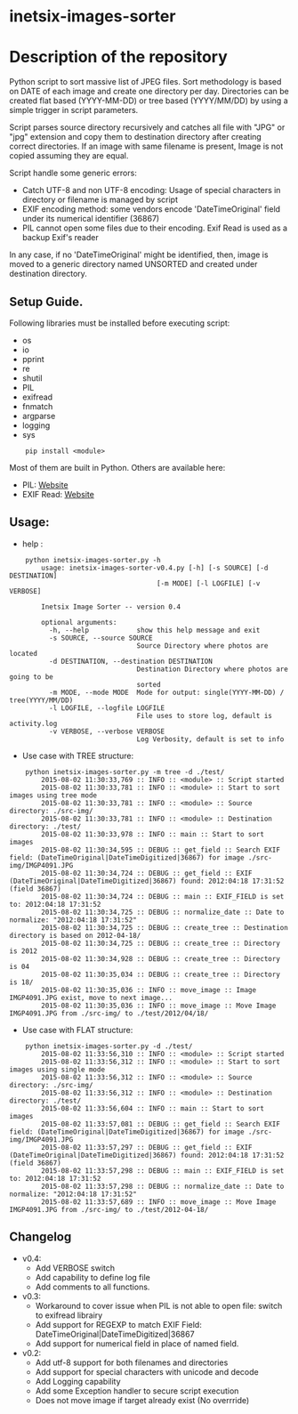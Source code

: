 inetsix-images-sorter
==================

# Description of the repository
Python script to sort massive list of JPEG files. Sort methodology is based on DATE of each image and create one directory per day. Directories can be created flat based (YYYY-MM-DD) or tree based (YYYY/MM/DD) by using a simple trigger in script parameters.

Script parses source directory recursively and catches all file with "JPG" or "jpg" extension and copy them to destination directory after creating correct directories. If an image with same filename is present, Image is not copied assuming they are equal.

Script handle some generic errors:
- Catch UTF-8 and non UTF-8 encoding: Usage of special characters in directory or filename is managed by script
- EXIF encoding method: some vendors encode 'DateTimeOriginal' field under its numerical identifier (36867)
- PIL cannot open some files due to their encoding. Exif Read is used as a backup Exif's reader

In any case, if no 'DateTimeOriginal' might be identified, then, image is moved to a generic directory named UNSORTED and created under destination directory.

## Setup Guide.

Following libraries must be installed before executing script:
- os
- io
- pprint
- re
- shutil
- PIL
- exifread
- fnmatch
- argparse
- logging
- sys

```
	pip install <module>
```

Most of them are built in Python. Others are available here:
- PIL: [Website](http://www.pythonware.com/products/pil/)
- EXIF Read: [Website](https://pypi.python.org/pypi/ExifRead)

## Usage:
* help :
```shell
	python inetsix-images-sorter.py -h
		usage: inetsix-images-sorter-v0.4.py [-h] [-s SOURCE] [-d DESTINATION]
                                     [-m MODE] [-l LOGFILE] [-v VERBOSE]

		Inetsix Image Sorter -- version 0.4

		optional arguments:
		  -h, --help            show this help message and exit
		  -s SOURCE, --source SOURCE
		                        Source Directory where photos are located
		  -d DESTINATION, --destination DESTINATION
		                        Destination Directory where photos are going to be
		                        sorted
		  -m MODE, --mode MODE  Mode for output: single(YYYY-MM-DD) / tree(YYYY/MM/DD)
		  -l LOGFILE, --logfile LOGFILE
		                        File uses to store log, default is activity.log
		  -v VERBOSE, --verbose VERBOSE
		                        Log Verbosity, default is set to info
```

* Use case with TREE structure:
```shell
	python inetsix-images-sorter.py -m tree -d ./test/
		2015-08-02 11:30:33,769 :: INFO :: <module> :: Script started
		2015-08-02 11:30:33,781 :: INFO :: <module> :: Start to sort images using tree mode
		2015-08-02 11:30:33,781 :: INFO :: <module> :: Source directory: ./src-img/
		2015-08-02 11:30:33,781 :: INFO :: <module> :: Destination directory: ./test/
		2015-08-02 11:30:33,978 :: INFO :: main :: Start to sort images
		2015-08-02 11:30:34,595 :: DEBUG :: get_field :: Search EXIF field: (DateTimeOriginal|DateTimeDigitized|36867) for image ./src-img/IMGP4091.JPG
		2015-08-02 11:30:34,724 :: DEBUG :: get_field :: EXIF (DateTimeOriginal|DateTimeDigitized|36867) found: 2012:04:18 17:31:52 (field 36867)
		2015-08-02 11:30:34,724 :: DEBUG :: main :: EXIF_FIELD is set to: 2012:04:18 17:31:52
		2015-08-02 11:30:34,725 :: DEBUG :: normalize_date :: Date to normalize: "2012:04:18 17:31:52"
		2015-08-02 11:30:34,725 :: DEBUG :: create_tree :: Destination directory is based on 2012-04-18/
		2015-08-02 11:30:34,725 :: DEBUG :: create_tree :: Directory is 2012
		2015-08-02 11:30:34,928 :: DEBUG :: create_tree :: Directory is 04
		2015-08-02 11:30:35,034 :: DEBUG :: create_tree :: Directory is 18/
		2015-08-02 11:30:35,036 :: INFO :: move_image :: Image IMGP4091.JPG exist, move to next image...
		2015-08-02 11:30:35,036 :: INFO :: move_image :: Move Image IMGP4091.JPG from ./src-img/ to ./test/2012/04/18/
```

* Use case with FLAT structure:
```shell
	python inetsix-images-sorter.py -d ./test/
		2015-08-02 11:33:56,310 :: INFO :: <module> :: Script started
		2015-08-02 11:33:56,312 :: INFO :: <module> :: Start to sort images using single mode
		2015-08-02 11:33:56,312 :: INFO :: <module> :: Source directory: ./src-img/
		2015-08-02 11:33:56,312 :: INFO :: <module> :: Destination directory: ./test/
		2015-08-02 11:33:56,604 :: INFO :: main :: Start to sort images
		2015-08-02 11:33:57,081 :: DEBUG :: get_field :: Search EXIF field: (DateTimeOriginal|DateTimeDigitized|36867) for image ./src-img/IMGP4091.JPG
		2015-08-02 11:33:57,297 :: DEBUG :: get_field :: EXIF (DateTimeOriginal|DateTimeDigitized|36867) found: 2012:04:18 17:31:52 (field 36867)
		2015-08-02 11:33:57,298 :: DEBUG :: main :: EXIF_FIELD is set to: 2012:04:18 17:31:52
		2015-08-02 11:33:57,298 :: DEBUG :: normalize_date :: Date to normalize: "2012:04:18 17:31:52"
		2015-08-02 11:33:57,689 :: INFO :: move_image :: Move Image IMGP4091.JPG from ./src-img/ to ./test/2012-04-18/
```

## Changelog
- v0.4:
	- Add VERBOSE switch
	- Add capability to define log file
	- Add comments to all functions.
- v0.3:
	- Workaround to cover issue when PIL is not able to open file: switch to exifread librairy
	- Add support for REGEXP to match EXIF Field: DateTimeOriginal|DateTimeDigitized|36867
	- Add support for numerical field in place of named field.
- v0.2: 
	- Add utf-8 support for both filenames and directories
	- Add support for special characters with unicode and decode
	- Add Logging capability
	- Add some Exception handler to secure script execution
	- Does not move image if target already exist (No overrride)